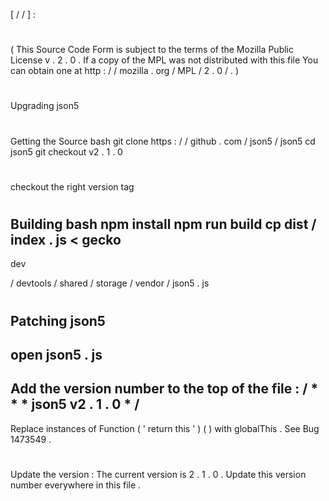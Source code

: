 [
/
/
]
:
#
(
This
Source
Code
Form
is
subject
to
the
terms
of
the
Mozilla
Public
License
v
.
2
.
0
.
If
a
copy
of
the
MPL
was
not
distributed
with
this
file
You
can
obtain
one
at
http
:
/
/
mozilla
.
org
/
MPL
/
2
.
0
/
.
)
#
Upgrading
json5
#
#
Getting
the
Source
bash
git
clone
https
:
/
/
github
.
com
/
json5
/
json5
cd
json5
git
checkout
v2
.
1
.
0
#
checkout
the
right
version
tag
#
#
Building
bash
npm
install
npm
run
build
cp
dist
/
index
.
js
<
gecko
-
dev
>
/
devtools
/
shared
/
storage
/
vendor
/
json5
.
js
#
#
Patching
json5
-
open
json5
.
js
-
Add
the
version
number
to
the
top
of
the
file
:
/
*
*
*
json5
v2
.
1
.
0
*
/
-
Replace
instances
of
Function
(
'
return
this
'
)
(
)
with
globalThis
.
See
Bug
1473549
.
#
#
Update
the
version
:
The
current
version
is
2
.
1
.
0
.
Update
this
version
number
everywhere
in
this
file
.
